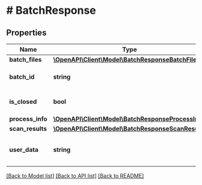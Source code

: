 # # BatchResponse

## Properties

Name | Type | Description | Notes
------------ | ------------- | ------------- | -------------
**batch_files** | [**\OpenAPI\Client\Model\BatchResponseBatchFiles**](BatchResponseBatchFiles.md) |  | [optional] 
**batch_id** | **string** | The batch unique identifer | [optional] 
**is_closed** | **bool** | The batch status (open/close). | [optional] 
**process_info** | [**\OpenAPI\Client\Model\BatchResponseProcessInfo**](BatchResponseProcessInfo.md) |  | [optional] 
**scan_results** | [**\OpenAPI\Client\Model\BatchResponseScanResults**](BatchResponseScanResults.md) |  | [optional] 
**user_data** | **string** | Metadata submitted at batch creation. | [optional] 

[[Back to Model list]](../../README.md#documentation-for-models) [[Back to API list]](../../README.md#documentation-for-api-endpoints) [[Back to README]](../../README.md)


